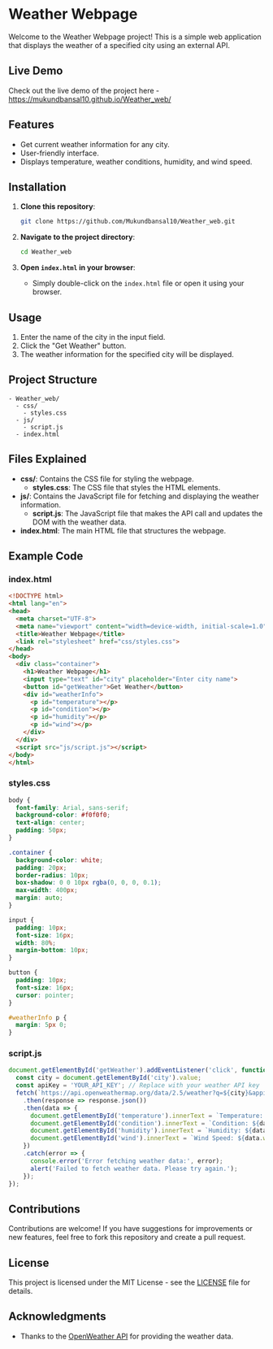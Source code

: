 # Weather Webpage

Welcome to the Weather Webpage project! This is a simple web application that displays the weather of a specified city using an external API.

## Live Demo
Check out the live demo of the project here - https://mukundbansal10.github.io/Weather_web/

## Features

- Get current weather information for any city.
- User-friendly interface.
- Displays temperature, weather conditions, humidity, and wind speed.

## Installation

1. **Clone this repository**:
   ```bash
   git clone https://github.com/Mukundbansal10/Weather_web.git
   ```

2. **Navigate to the project directory**:
   ```bash
   cd Weather_web
   ```

3. **Open `index.html` in your browser**:
   - Simply double-click on the `index.html` file or open it using your browser.

## Usage

1. Enter the name of the city in the input field.
2. Click the "Get Weather" button.
3. The weather information for the specified city will be displayed.

## Project Structure

```
- Weather_web/
  - css/
    - styles.css
  - js/
    - script.js
  - index.html
```

## Files Explained

- **css/**: Contains the CSS file for styling the webpage.
  - **styles.css**: The CSS file that styles the HTML elements.
- **js/**: Contains the JavaScript file for fetching and displaying the weather information.
  - **script.js**: The JavaScript file that makes the API call and updates the DOM with the weather data.
- **index.html**: The main HTML file that structures the webpage.

## Example Code

### index.html
```html
<!DOCTYPE html>
<html lang="en">
<head>
  <meta charset="UTF-8">
  <meta name="viewport" content="width=device-width, initial-scale=1.0">
  <title>Weather Webpage</title>
  <link rel="stylesheet" href="css/styles.css">
</head>
<body>
  <div class="container">
    <h1>Weather Webpage</h1>
    <input type="text" id="city" placeholder="Enter city name">
    <button id="getWeather">Get Weather</button>
    <div id="weatherInfo">
      <p id="temperature"></p>
      <p id="condition"></p>
      <p id="humidity"></p>
      <p id="wind"></p>
    </div>
  </div>
  <script src="js/script.js"></script>
</body>
</html>
```

### styles.css
```css
body {
  font-family: Arial, sans-serif;
  background-color: #f0f0f0;
  text-align: center;
  padding: 50px;
}

.container {
  background-color: white;
  padding: 20px;
  border-radius: 10px;
  box-shadow: 0 0 10px rgba(0, 0, 0, 0.1);
  max-width: 400px;
  margin: auto;
}

input {
  padding: 10px;
  font-size: 16px;
  width: 80%;
  margin-bottom: 10px;
}

button {
  padding: 10px;
  font-size: 16px;
  cursor: pointer;
}

#weatherInfo p {
  margin: 5px 0;
}
```

### script.js
```javascript
document.getElementById('getWeather').addEventListener('click', function() {
  const city = document.getElementById('city').value;
  const apiKey = 'YOUR_API_KEY'; // Replace with your weather API key
  fetch(`https://api.openweathermap.org/data/2.5/weather?q=${city}&appid=${apiKey}&units=metric`)
    .then(response => response.json())
    .then(data => {
      document.getElementById('temperature').innerText = `Temperature: ${data.main.temp}°C`;
      document.getElementById('condition').innerText = `Condition: ${data.weather[0].description}`;
      document.getElementById('humidity').innerText = `Humidity: ${data.main.humidity}%`;
      document.getElementById('wind').innerText = `Wind Speed: ${data.wind.speed} m/s`;
    })
    .catch(error => {
      console.error('Error fetching weather data:', error);
      alert('Failed to fetch weather data. Please try again.');
    });
});
```

## Contributions

Contributions are welcome! If you have suggestions for improvements or new features, feel free to fork this repository and create a pull request.

## License

This project is licensed under the MIT License - see the [LICENSE](LICENSE) file for details.

## Acknowledgments

- Thanks to the [OpenWeather API](https://openweathermap.org/api) for providing the weather data.
